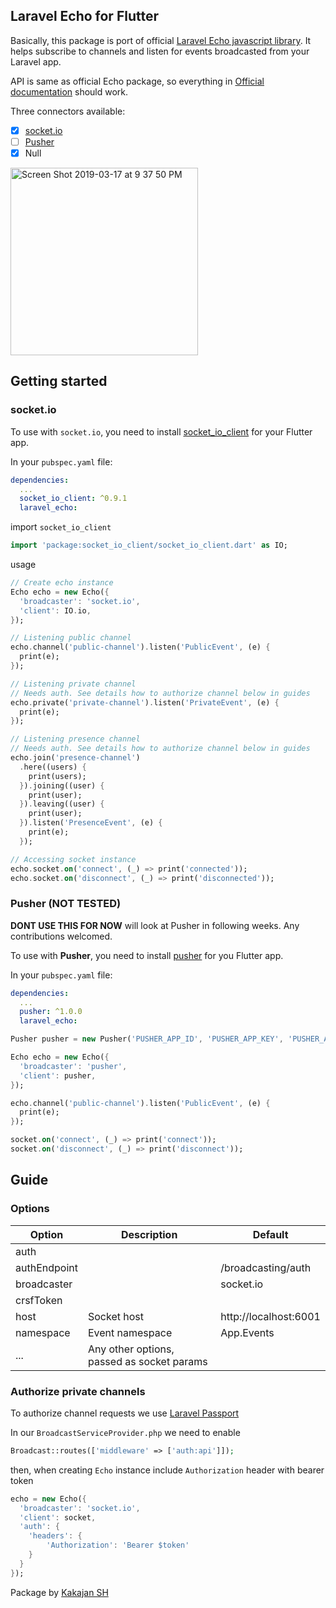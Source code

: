 ## Laravel Echo for Flutter

Basically, this package is port of official [Laravel Echo javascript library](https://github.com/laravel/echo). It helps subscribe to channels and listen for events broadcasted from your Laravel app.

API is same as official Echo package, so everything in [Official documentation](https://laravel.com/docs/5.7/broadcasting) should work.

Three connectors available:
- [x] [socket.io](#socket.io)
- [ ] [Pusher](#pusher)
- [x] Null

<img width="300" alt="Screen Shot 2019-03-17 at 9 37 50 PM" src="https://user-images.githubusercontent.com/7093483/54494522-f15eef80-48fc-11e9-8fc1-e986bc004360.png">

## Getting started

### socket.io

To use with `socket.io`, you need to install [socket_io_client](https://pub.dartlang.org/packages/socket_io_client) for your Flutter app.

In your `pubspec.yaml` file:

```yaml
dependencies:
  ...
  socket_io_client: ^0.9.1
  laravel_echo:
```

import `socket_io_client`
```dart
import 'package:socket_io_client/socket_io_client.dart' as IO;
```

usage
```dart
// Create echo instance
Echo echo = new Echo({
  'broadcaster': 'socket.io',
  'client': IO.io,
});

// Listening public channel
echo.channel('public-channel').listen('PublicEvent', (e) {
  print(e);
});

// Listening private channel
// Needs auth. See details how to authorize channel below in guides
echo.private('private-channel').listen('PrivateEvent', (e) {
  print(e);
});

// Listening presence channel
// Needs auth. See details how to authorize channel below in guides
echo.join('presence-channel')
  .here((users) {
    print(users);
  }).joining((user) {
    print(user);
  }).leaving((user) {
    print(user);
  }).listen('PresenceEvent', (e) {
    print(e);
  });

// Accessing socket instance
echo.socket.on('connect', (_) => print('connected'));
echo.socket.on('disconnect', (_) => print('disconnected'));
```

### Pusher (NOT TESTED)

__DONT USE THIS FOR NOW__ will look at Pusher in following weeks. Any contributions welcomed.

To use with __Pusher__, you need to install [pusher](https://pub.dartlang.org/packages/pusher) for you Flutter app.

In your `pubspec.yaml` file:

```yaml
dependencies:
  ...
  pusher: ^1.0.0
  laravel_echo:
```

```dart
Pusher pusher = new Pusher('PUSHER_APP_ID', 'PUSHER_APP_KEY', 'PUSHER_APP_SECRET');

Echo echo = new Echo({
  'broadcaster': 'pusher',
  'client': pusher,
});

echo.channel('public-channel').listen('PublicEvent', (e) {
  print(e);
});

socket.on('connect', (_) => print('connect'));
socket.on('disconnect', (_) => print('disconnect'));
```

## Guide

### Options

|Option|Description|Default|
|---|---|---|
|auth| | |
|authEndpoint| |/broadcasting/auth|
|broadcaster| |socket.io|
|crsfToken| | |
|host|Socket host|http://localhost:6001 |
|namespace|Event namespace|App.Events|
|...|Any other options, passed as socket params| |

### Authorize private channels

To authorize channel requests we use [Laravel Passport](https://laravel.com/docs/5.7/passport)

In our `BroadcastServiceProvider.php` we need to enable
```php
Broadcast::routes(['middleware' => ['auth:api']]);
```

then, when creating `Echo` instance include `Authorization` header with bearer token
```dart
echo = new Echo({
  'broadcaster': 'socket.io',
  'client': socket,
  'auth': {
    'headers': {
        'Authorization': 'Bearer $token'
    }
  }
});
```

Package by [Kakajan SH](http://kakajan.sh)
